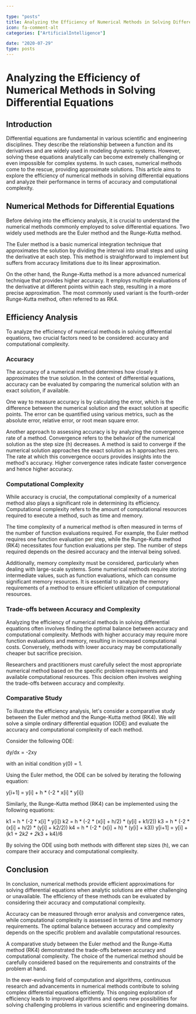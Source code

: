 ```yaml
---

type: "posts"
title: Analyzing the Efficiency of Numerical Methods in Solving Differential Equations
icon: fa-comment-alt
categories: ["ArtificialIntelligence"]

date: "2020-07-29"
type: posts
---
```





# Analyzing the Efficiency of Numerical Methods in Solving Differential Equations

## Introduction
Differential equations are fundamental in various scientific and engineering disciplines. They describe the relationship between a function and its derivatives and are widely used in modeling dynamic systems. However, solving these equations analytically can become extremely challenging or even impossible for complex systems. In such cases, numerical methods come to the rescue, providing approximate solutions. This article aims to explore the efficiency of numerical methods in solving differential equations and analyze their performance in terms of accuracy and computational complexity.

## Numerical Methods for Differential Equations
Before delving into the efficiency analysis, it is crucial to understand the numerical methods commonly employed to solve differential equations. Two widely used methods are the Euler method and the Runge-Kutta method.

The Euler method is a basic numerical integration technique that approximates the solution by dividing the interval into small steps and using the derivative at each step. This method is straightforward to implement but suffers from accuracy limitations due to its linear approximation.

On the other hand, the Runge-Kutta method is a more advanced numerical technique that provides higher accuracy. It employs multiple evaluations of the derivative at different points within each step, resulting in a more precise approximation. The most commonly used variant is the fourth-order Runge-Kutta method, often referred to as RK4.

## Efficiency Analysis
To analyze the efficiency of numerical methods in solving differential equations, two crucial factors need to be considered: accuracy and computational complexity.

### Accuracy
The accuracy of a numerical method determines how closely it approximates the true solution. In the context of differential equations, accuracy can be evaluated by comparing the numerical solution with an exact solution, if available.

One way to measure accuracy is by calculating the error, which is the difference between the numerical solution and the exact solution at specific points. The error can be quantified using various metrics, such as the absolute error, relative error, or root mean square error.

Another approach to assessing accuracy is by analyzing the convergence rate of a method. Convergence refers to the behavior of the numerical solution as the step size (h) decreases. A method is said to converge if the numerical solution approaches the exact solution as h approaches zero. The rate at which this convergence occurs provides insights into the method's accuracy. Higher convergence rates indicate faster convergence and hence higher accuracy.

### Computational Complexity
While accuracy is crucial, the computational complexity of a numerical method also plays a significant role in determining its efficiency. Computational complexity refers to the amount of computational resources required to execute a method, such as time and memory.

The time complexity of a numerical method is often measured in terms of the number of function evaluations required. For example, the Euler method requires one function evaluation per step, while the Runge-Kutta method (RK4) necessitates four function evaluations per step. The number of steps required depends on the desired accuracy and the interval being solved.

Additionally, memory complexity must be considered, particularly when dealing with large-scale systems. Some numerical methods require storing intermediate values, such as function evaluations, which can consume significant memory resources. It is essential to analyze the memory requirements of a method to ensure efficient utilization of computational resources.

### Trade-offs between Accuracy and Complexity
Analyzing the efficiency of numerical methods in solving differential equations often involves finding the optimal balance between accuracy and computational complexity. Methods with higher accuracy may require more function evaluations and memory, resulting in increased computational costs. Conversely, methods with lower accuracy may be computationally cheaper but sacrifice precision.

Researchers and practitioners must carefully select the most appropriate numerical method based on the specific problem requirements and available computational resources. This decision often involves weighing the trade-offs between accuracy and complexity.

### Comparative Study
To illustrate the efficiency analysis, let's consider a comparative study between the Euler method and the Runge-Kutta method (RK4). We will solve a simple ordinary differential equation (ODE) and evaluate the accuracy and computational complexity of each method.

Consider the following ODE:

dy/dx = -2xy

with an initial condition y(0) = 1.

Using the Euler method, the ODE can be solved by iterating the following equation:

y[i+1] = y[i] + h * (-2 * x[i] * y[i])

Similarly, the Runge-Kutta method (RK4) can be implemented using the following equations:

k1 = h * (-2 * x[i] * y[i])
k2 = h * (-2 * (x[i] + h/2) * (y[i] + k1/2))
k3 = h * (-2 * (x[i] + h/2) * (y[i] + k2/2))
k4 = h * (-2 * (x[i] + h) * (y[i] + k3))
y[i+1] = y[i] + (k1 + 2*k2 + 2*k3 + k4)/6

By solving the ODE using both methods with different step sizes (h), we can compare their accuracy and computational complexity.

## Conclusion
In conclusion, numerical methods provide efficient approximations for solving differential equations when analytic solutions are either challenging or unavailable. The efficiency of these methods can be evaluated by considering their accuracy and computational complexity.

Accuracy can be measured through error analysis and convergence rates, while computational complexity is assessed in terms of time and memory requirements. The optimal balance between accuracy and complexity depends on the specific problem and available computational resources.

A comparative study between the Euler method and the Runge-Kutta method (RK4) demonstrated the trade-offs between accuracy and computational complexity. The choice of the numerical method should be carefully considered based on the requirements and constraints of the problem at hand.

In the ever-evolving field of computation and algorithms, continuous research and advancements in numerical methods contribute to solving complex differential equations efficiently. This ongoing exploration of efficiency leads to improved algorithms and opens new possibilities for solving challenging problems in various scientific and engineering domains.